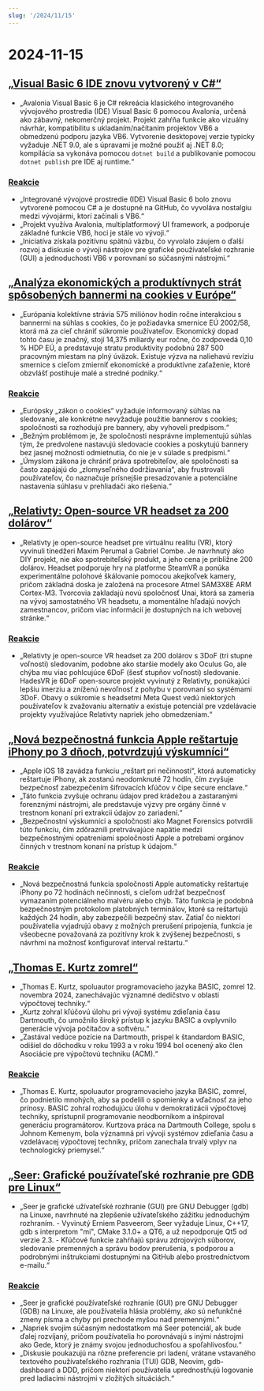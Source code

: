```yaml
---
slug: '/2024/11/15'
---
```


# 2024-11-15

## [„Visual Basic 6 IDE znovu vytvorený v C#“](https://github.com/BAndysc/AvaloniaVisualBasic6)

- „Avalonia Visual Basic 6 je C# rekreácia klasického integrovaného vývojového prostredia (IDE) Visual Basic 6 pomocou Avalonia, určená ako zábavný, nekomerčný projekt. Projekt zahŕňa funkcie ako vizuálny návrhár, kompatibilitu s ukladaním/načítaním projektov VB6 a obmedzenú podporu jazyka VB6. Vytvorenie desktopovej verzie typicky vyžaduje .NET 9.0, ale s úpravami je možné použiť aj .NET 8.0; kompilácia sa vykonáva pomocou `dotnet build` a publikovanie pomocou `dotnet publish` pre IDE aj runtime.“

### [Reakcie](https://news.ycombinator.com/item?id=42141587)

- „Integrované vývojové prostredie (IDE) Visual Basic 6 bolo znovu vytvorené pomocou C# a je dostupné na GitHub, čo vyvoláva nostalgiu medzi vývojármi, ktorí začínali s VB6.“
- „Projekt využíva Avalonia, multiplatformový UI framework, a podporuje základné funkcie VB6, hoci je stále vo vývoji.“
- „Iniciatíva získala pozitívnu spätnú väzbu, čo vyvolalo záujem o ďalší rozvoj a diskusie o vývoji nástrojov pre grafické používateľské rozhranie (GUI) a jednoduchosti VB6 v porovnaní so súčasnými nástrojmi.“

## [„Analýza ekonomických a produktívnych strát spôsobených bannermi na cookies v Európe“](https://legiscope.com/blog/hidden-productivity-drain-cookie-banners.html)

- „Európania kolektívne strávia 575 miliónov hodín ročne interakciou s bannermi na súhlas s cookies, čo je požiadavka smernice EÚ 2002/58, ktorá má za cieľ chrániť súkromie používateľov. Ekonomický dopad tohto času je značný, stojí 14,375 miliardy eur ročne, čo zodpovedá 0,10 % HDP EÚ, a predstavuje stratu produktivity podobnú 287 500 pracovným miestam na plný úväzok. Existuje výzva na naliehavú revíziu smernice s cieľom zmierniť ekonomické a produktívne zaťaženie, ktoré obzvlášť postihuje malé a stredné podniky.“

### [Reakcie](https://news.ycombinator.com/item?id=42141843)

- „Európsky „zákon o cookies“ vyžaduje informovaný súhlas na sledovanie, ale konkrétne nevyžaduje použitie bannerov s cookies; spoločnosti sa rozhodujú pre bannery, aby vyhoveli predpisom.“
- „Bežným problémom je, že spoločnosti nesprávne implementujú súhlas tým, že predvolene nastavujú sledovacie cookies a poskytujú bannery bez jasnej možnosti odmietnutia, čo nie je v súlade s predpismi.“
- „Úmyslom zákona je chrániť práva spotrebiteľov, ale spoločnosti sa často zapájajú do „zlomyseľného dodržiavania“, aby frustrovali používateľov, čo naznačuje prísnejšie presadzovanie a potenciálne nastavenia súhlasu v prehliadači ako riešenia.“

## [„Relativty: Open-source VR headset za 200 dolárov“](https://www.relativty.com/)

- „Relativty je open-source headset pre virtuálnu realitu (VR), ktorý vyvinuli tínedžeri Maxim Perumal a Gabriel Combe. Je navrhnutý ako DIY projekt, nie ako spotrebiteľský produkt, a jeho cena je približne 200 dolárov. Headset podporuje hry na platforme SteamVR a ponúka experimentálne polohové škálovanie pomocou akejkoľvek kamery, pričom základná doska je založená na procesore Atmel SAM3X8E ARM Cortex-M3. Tvorcovia zakladajú novú spoločnosť Unai, ktorá sa zameria na vývoj samostatného VR headsetu, a momentálne hľadajú nových zamestnancov, pričom viac informácií je dostupných na ich webovej stránke.“

### [Reakcie](https://news.ycombinator.com/item?id=42143269)

- „Relativty je open-source VR headset za 200 dolárov s 3DoF (tri stupne voľnosti) sledovaním, podobne ako staršie modely ako Oculus Go, ale chýba mu viac pohlcujúce 6DoF (šesť stupňov voľnosti) sledovanie. HadesVR je 6DoF open-source projekt vyvinutý z Relativty, ponúkajúci lepšiu imerziu a zníženú nevoľnosť z pohybu v porovnaní so systémami 3DoF. Obavy o súkromie s headsetmi Meta Quest vedú niektorých používateľov k zvažovaniu alternatív a existuje potenciál pre vzdelávacie projekty využívajúce Relativty napriek jeho obmedzeniam.“

## [„Nová bezpečnostná funkcia Apple reštartuje iPhony po 3 dňoch, potvrdzujú výskumníci“](https://techcrunch.com/2024/11/14/new-apple-security-feature-reboots-iphones-after-3-days-researchers-confirm/)

- „Apple iOS 18 zavádza funkciu „reštart pri nečinnosti“, ktorá automaticky reštartuje iPhony, ak zostanú neodomknuté 72 hodín, čím zvyšuje bezpečnosť zabezpečením šifrovacích kľúčov v čipe secure enclave.“
- „Táto funkcia zvyšuje ochranu údajov pred krádežou a zastaranými forenznými nástrojmi, ale predstavuje výzvy pre orgány činné v trestnom konaní pri extrakcii údajov zo zariadení.“
- „Bezpečnostní výskumníci a spoločnosti ako Magnet Forensics potvrdili túto funkciu, čím zdôraznili pretrvávajúce napätie medzi bezpečnostnými opatreniami spoločnosti Apple a potrebami orgánov činných v trestnom konaní na prístup k údajom.“

### [Reakcie](https://news.ycombinator.com/item?id=42143265)

- „Nová bezpečnostná funkcia spoločnosti Apple automaticky reštartuje iPhony po 72 hodinách nečinnosti, s cieľom udržať bezpečnosť vymazaním potenciálneho malvéru alebo chýb. Táto funkcia je podobná bezpečnostným protokolom platobných terminálov, ktoré sa reštartujú každých 24 hodín, aby zabezpečili bezpečný stav. Zatiaľ čo niektorí používatelia vyjadrujú obavy z možných prerušení pripojenia, funkcia je všeobecne považovaná za pozitívny krok k zvýšenej bezpečnosti, s návrhmi na možnosť konfigurovať interval reštartu.“

## [„Thomas E. Kurtz zomrel“](https://computerhistory.org/blog/in-memoriam-thomas-e-kurtz-1928-2024/)

- „Thomas E. Kurtz, spoluautor programovacieho jazyka BASIC, zomrel 12. novembra 2024, zanechávajúc významné dedičstvo v oblasti výpočtovej techniky.“
- „Kurtz zohral kľúčovú úlohu pri vývoji systému zdieľania času Dartmouth, čo umožnilo široký prístup k jazyku BASIC a ovplyvnilo generácie vývoja počítačov a softvéru.“
- „Zastával vedúce pozície na Dartmouth, prispel k štandardom BASIC, odišiel do dôchodku v roku 1993 a v roku 1994 bol ocenený ako člen Asociácie pre výpočtovú techniku (ACM).“

### [Reakcie](https://news.ycombinator.com/item?id=42141761)

- „Thomas E. Kurtz, spoluautor programovacieho jazyka BASIC, zomrel, čo podnietilo mnohých, aby sa podelili o spomienky a vďačnosť za jeho prínosy. BASIC zohral rozhodujúcu úlohu v demokratizácii výpočtovej techniky, sprístupnil programovanie neodborníkom a inšpiroval generáciu programátorov. Kurtzova práca na Dartmouth College, spolu s Johnom Kemenym, bola významná pri vývoji systémov zdieľania času a vzdelávacej výpočtovej techniky, pričom zanechala trvalý vplyv na technologický priemysel.“

## [„Seer: Grafické používateľské rozhranie pre GDB pre Linux“](https://github.com/epasveer/seer)

- „Seer je grafické užívateľské rozhranie (GUI) pre GNU Debugger (gdb) na Linuxe, navrhnuté na zlepšenie užívateľského zážitku jednoduchým rozhraním. - Vyvinutý Erniem Pasveerom, Seer vyžaduje Linux, C++17, gdb s interpretom "mi", CMake 3.1.0+ a QT6, a už nepodporuje Qt5 od verzie 2.3. - Kľúčové funkcie zahŕňajú správu zdrojových súborov, sledovanie premenných a správu bodov prerušenia, s podporou a podrobnými inštrukciami dostupnými na GitHub alebo prostredníctvom e-mailu.“

### [Reakcie](https://news.ycombinator.com/item?id=42146338)

- „Seer je grafické používateľské rozhranie (GUI) pre GNU Debugger (GDB) na Linuxe, ale používatelia hlásia problémy, ako sú nefunkčné zmeny písma a chyby pri prechode myšou nad premennými.“
- „Napriek svojim súčasným nedostatkom má Seer potenciál, ak bude ďalej rozvíjaný, pričom používatelia ho porovnávajú s inými nástrojmi ako Gede, ktorý je známy svojou jednoduchosťou a spoľahlivosťou.“
- „Diskusie poukazujú na rôzne preferencie pri ladení, vrátane vstavaného textového používateľského rozhrania (TUI) GDB, Neovim, gdb-dashboard a DDD, pričom niektorí používatelia uprednostňujú logovanie pred ladiacimi nástrojmi v zložitých situáciách.“

<head>
  <meta property="og:title" content="„Visual Basic 6 IDE znovu vytvorený v C#“" />
  <meta property="og:type" content="website" />
  <meta property="og:image" content="https://og.cho.sh/api/og/?title=%E2%80%9EVisual%20Basic%206%20IDE%20znovu%20vytvoren%C3%BD%20v%20C%23%E2%80%9C&subheading=piatok%2015.%20novembra%202024%3A%20Hacker%20News%20Zhrnutie" />
</head>
